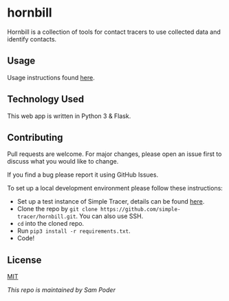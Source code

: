 # hornbill

Hornbill is a collection of tools for contact tracers to use collected data and identify contacts.

## Usage

Usage instructions found [here](https://github.com/simple-tracer/about#-stage-4-hornbill).

## Technology Used

This web app is written in Python 3 & Flask.

## Contributing

Pull requests are welcome. For major changes, please open an issue first to discuss what you would like to change.

If you find a bug please report it using GitHub Issues.

To set up a local development environment please follow these instructions:

* Set up a test instance of Simple Tracer, details can be found [here](https://github.com/simple-tracer/about).
* Clone the repo by `git clone https://github.com/simple-tracer/hornbill.git`. You can also use SSH.
* `cd` into the cloned repo.
* Run `pip3 install -r requirements.txt`.
* Code!

## License
[MIT](https://choosealicense.com/licenses/mit/)

_This repo is maintained by Sam Poder_
